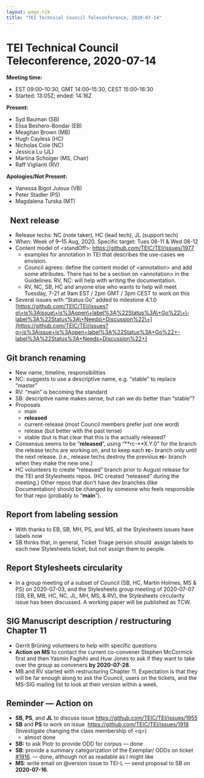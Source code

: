 ```yaml
---
layout: page.njk
title: "TEI Technical Council Teleconference, 2020-07-14"
---
```

# TEI Technical Council Teleconference, 2020-07-14
**Meeting time:**


* EST 09:00–10:30, GMT 14:00–15:30, CEST 15:00–16:30
* Started: 13:05Z; ended: 14:16Z


**Present:**
* Syd Bauman (SB)
* Elisa Beshero\-Bondar (EB)
* Meaghan Brown (MB)
* Hugh Cayless (HC)
* Nicholas Cole (NC)
* Jessica Lu (JL)
* Martina Scholger (MS, Chair)
* Raff Viglianti (RV)


**Apologies/Not Present:**
* Vanessa Bigot Juloux (VB)
* Peter Stadler (PS)
* Magdalena Turska (MT)


 
Next release
------------


* Release techs: NC (note taker), HC (lead tech), JL (support tech)
* When: Week of 9–15 Aug, 2020\. Specific target: Tues 08\-11 \& Wed 08\-12
* Content model of \<standOff\>: <https://github.com/TEIC/TEI/issues/1977>
	+ examples for annotation in TEI that describes the use\-cases we envision.
	+ Council agrees: define the content model of \<annotation\> and add some attributes. There has to be a section on \<annotation\> in the Guidelines. RV, NC: will help with writing the documentation.
	+ RV, NC, SB, HC and anyone else who wants to help will meet Tuesday, 7\-21 at 9am EST / 2pm GMT / 3pm CEST to work on this
* Several issues with “Status:Go” added to milestone 4\.1\.0 [https://github.com/TEIC/TEI/issues?q\=is%3Aissue\+is%3Aopen\+label%3A%22Status%3A\+Go%22\+\-label%3A%22Status%3A\+Needs\+Discussion%22\+](https://github.com/TEIC/TEI/issues?q=is%3Aissue+is%3Aopen+label%3A%22Status%3A+Go%22+-label%3A%22Status%3A+Needs+Discussion%22+)


Git branch renaming
-------------------


* New name, timeline, responsibilities
* NC: suggests to use a descriptive name, e.g. “stable” to replace “master”
* RV: “main” is becoming the standard
* SB: descriptive name makes sense, but can we do better than “stable”?
* Proposals
	+ main
	+ **released**
	+ current\-release (most Council members prefer just one word)
	+ release (but better with the past tense)
	+ stable (but is that clear that this is the actually released?
* Consensus seems to be “**released**”, using “**rc\-**X.Y.0” for the branch the release techs are working on, and to keep each **rc\-** branch only until the next release. (i.e., release techs destroy the previous **rc\-** branch when they make the new one.)
* HC volunteers to create “released” branch prior to August release for the TEI and Stylesheets repos. (HC created “released” during the meeting.) Other repos that don't have dev branches (like Documentation) should be changed by someone who feels responsible for that repo (probably to “**main**”).


Report from labeling session
----------------------------


* With thanks to EB, SB, MH, PS, and MS, all the Stylesheets issues have labels now
* SB thinks that, in general, Ticket Triage person should  assign labels to each new Stylesheets ticket, but not assign them to people.


Report Stylesheets circularity
------------------------------


* In a group meeting of a subset of Council (SB, HC, Martin Holmes, MS \& PS) on 2020\-07\-03, and the Stylesheets group meeting of 2020\-07\-07 (SB, EB, MB, HC, NC, JL, MH, MS, \& RV), the Stylesheets circularity issue has been discussed. A working paper will be published as TCW.


SIG Manuscript description / restructuring Chapter 11
-----------------------------------------------------


* Gerrit Brüning volunteers to help with specific questions
* **Action on MS** to contact the current co\-convener Stephen McCormick first and then Yasmin Faghihi and Huw Jones to ask if they want to take over the group as conveners **by 2020\-07\-28**.
* MB and RV started with restructuring Chapter 11\. Expectation is that they will be far enough along to ask the Council, users on the tickets, and the MS\-SIG mailing list to look at their version within a week.


Reminder — Action on
--------------------


* **SB, PS**, and **JL** to discuss issue <https://github.com/TEIC/TEI/issues/1955>
* **SB** and **PS** to work on issue  <https://github.com/TEIC/TEI/issues/1918> (Investigate changing the class membership of \<q\>)
	+ almost done
* **SB:** to ask Piotr to provide ODD for corpus — done
* **SB**: provide a summary categorization of the Exemplar/ ODDs on ticket [\#1916](https://github.com/TEIC/TEI/issues/1916). — done, although not as readable as I might like
* **MS**: write email on @version issue to TEI\-L — send proposal to SB on **2020\-07\-16**.


 